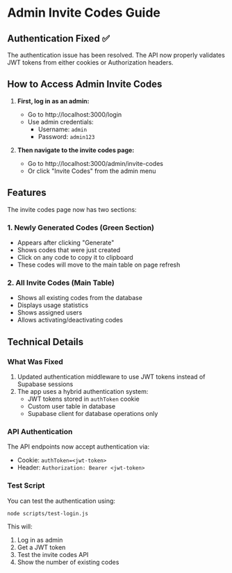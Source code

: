 # Admin Invite Codes Guide

## Authentication Fixed ✅

The authentication issue has been resolved. The API now properly validates JWT tokens from either cookies or Authorization headers.

## How to Access Admin Invite Codes

1. **First, log in as an admin:**
   - Go to http://localhost:3000/login
   - Use admin credentials:
     - Username: `admin`
     - Password: `admin123`

2. **Then navigate to the invite codes page:**
   - Go to http://localhost:3000/admin/invite-codes
   - Or click "Invite Codes" from the admin menu

## Features

The invite codes page now has two sections:

### 1. Newly Generated Codes (Green Section)
- Appears after clicking "Generate"
- Shows codes that were just created
- Click on any code to copy it to clipboard
- These codes will move to the main table on page refresh

### 2. All Invite Codes (Main Table)
- Shows all existing codes from the database
- Displays usage statistics
- Shows assigned users
- Allows activating/deactivating codes

## Technical Details

### What Was Fixed
1. Updated authentication middleware to use JWT tokens instead of Supabase sessions
2. The app uses a hybrid authentication system:
   - JWT tokens stored in `authToken` cookie
   - Custom user table in database
   - Supabase client for database operations only

### API Authentication
The API endpoints now accept authentication via:
- Cookie: `authToken=<jwt-token>`
- Header: `Authorization: Bearer <jwt-token>`

### Test Script
You can test the authentication using:
```bash
node scripts/test-login.js
```

This will:
1. Log in as admin
2. Get a JWT token
3. Test the invite codes API
4. Show the number of existing codes